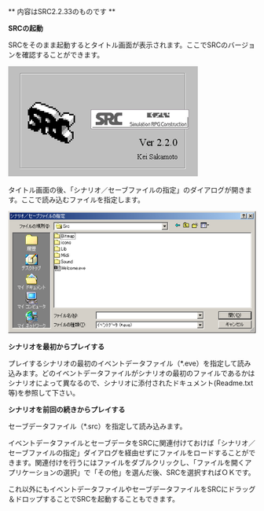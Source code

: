 ** 内容はSRC2.2.33のものです **

**SRCの起動**

SRCをそのまま起動するとタイトル画面が表示されます。ここでSRCのバージョンを確認することができます。

![](./images/bm1.gif)

タイトル画面の後、「シナリオ／セーブファイルの指定」のダイアログが開きます。ここで読み込むファイルを指定します。

![](./images/bm2.gif)

**シナリオを最初からプレイする**

プレイするシナリオの最初のイベントデータファイル（\*.eve）を指定して読み込みます。どのイベントデータファイルがシナリオの最初のファイルであるかはシナリオによって異なるので、シナリオに添付されたドキュメント(Readme.txt等)を参照して下さい。

**シナリオを前回の続きからプレイする**

セーブデータファイル（\*.src）を指定して読み込みます。

イベントデータファイルとセーブデータをSRCに関連付けておけば「シナリオ／セーブファイルの指定」ダイアログを経由せずにファイルをロードすることができます。関連付けを行うにはファイルをダブルクリックし、「ファイルを開くアプリケーションの選択」で「その他」を選んだ後、SRCを選択すればＯＫです。

これ以外にもイベントデータファイルやセーブデータファイルをSRCにドラッグ＆ドロップすることでSRCを起動することもできます。
